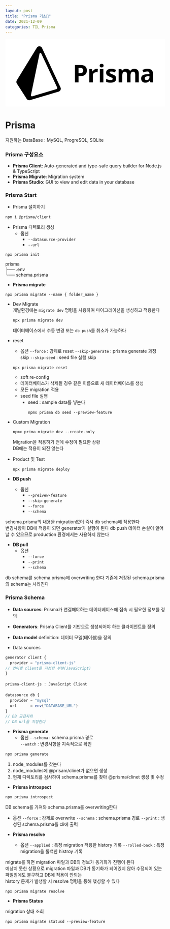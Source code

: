```yaml
---
layout: post
title: "Prisma 기초💬"
date: 2021-12-09
categories: TIL Prisma
---
```


![](https://raw.githubusercontent.com/Action2theFuture/Action2theFuture.github.io/main/_posts/Images/prisma.png)

# Prisma

지원하는 DataBase : MySQL, ProgreSQL, SQLite

### Prisma 구성요소 

- **Prisma Client**: Auto-generated and type-safe query builder for Node.js & TypeScript
- **Prisma Migrate**: Migration system
- **Prisma Studio**: GUI to view and edit data in your database

### Prisma Start

- Prisma 설치하기

```
npm i @prisma/client
```

- Prisma 디렉토리 생성
   - 옵션
      - `--datasource-provider` 
      - `--url`

```
npx prisma init
```

prisma  
├── .env  
└── schema.prisma  

- **Prisma migrate**

```
npx prisma migrate --name { folder_name }
```
   - Dev Migrate   
        개발환경에는 `migrate dev` 명령을 사용하여 마이그레이션을 생성하고 적용한다 

        ```
        npx prisma migrate dev
        ```

        데이터베이스에서 수동 변경 또는 `db push`를 취소가 가능하다
   - reset
        - 옵션
           `--force` : 강제로 reset
           `--skip-generate` : prisma generate 과정 skip
           `--skip-seed` : seed file 실행 skip

        ```
        npx prisma migrate reset
        ```
        - soft re-config
        - 데이터베이스가 삭제될 경우 같은 이름으로 새 데이터베이스를 생성
        - 모든 migration 적용
        - seed file 실행
           - seed : sample data를 넣는다 
              ``` 
              npmx prisma db seed --preview-feature
              ```

   - Custom Migration

        ```
        npmx prima migrate dev --create-only
        ```

        Migration을 적용하기 전에 수정이 필요한 상황  
        DB에는 적용이 되진 않는다
   
   - Product 및 Test
        
        ```
        npx prisma migrate deploy
        ```

- **DB push**
   - 옵션
      - `--preivew-feature`
      - `--skip-generate`
      - `--force`
      - `--schema` 

schema.prisma의 내용을 migration없이 즉시 db schema에 적용한다   
변경사항이 DB에 적용이 되면 generator가 실행이 된다
db push 데이터 손실이 일어날 수 있으므로 production 환경에서는 사용하지 않는다

- **DB pull**
   - 옵션 
      - `--force`
      - `--print`
      - `--schema`

db schema를 schema.prisma에 overwriting 한다
기존에 저장된 schema.prisma의 schema는 사라진다

### Prisma Schema

- **Data sources**: Prisma가 연결해야하는 데이터베이스에 접속 시 필요한 정보를 정의
- **Generators**: Prisma Client를 기반으로 생성되어야 하는 클라이언트를 정의
- **Data model** definition: 데이터 모델(테이블)을 정의

- Data sources

```typescript
generator client {
  provider = "prisma-client-js"
// 언어별 client를 지정한 부분(JavaScript)
}

prisma-client-js : JavaScript Client

datasource db {
  provider = "mysql"
  url      = env("DATABASE_URL")
}
// DB 공급자와 
// DB url을 지정한다
```

- **Prisma generate**
  - 옵션 
    `--schema` : schema.prisma 경로   
    `--watch` : 변경사항을 지속적으로 확인   
```
npx prisma generate
```

1. node_modules를 찾는다
2. node_modules에 @prisam/clinet가 없으면 생성
3. 현재 디렉토리를 검사하여 schema.prisma를 찾아 @prisma/clinet 생성 및 수정



- **Prisma introspect**

```
npx prisma introspect
```

DB schema를 가져와 schema.prisma를 overwriting한다
   - 옵션
     `--force` : 강제로 overwrite
     `--schema` : schema.prisma 경로
     `--print` : 생성된 schema.prisma를 cli에 출력

- **Prisma resolve**
   - 옵션
      `--applied` : 특정 migration 적용한 history 기록
      `--rolled-back` : 특정 migration을 롤백한 histroy 기록

migrate를 하면 migration 파일과 DB의 정보가 동기화가 진행이 된다  
예상치 못한 상황으로 migration 파일과 DB가 동기화가 되어있지 않아 수정되어 있는 파일임에도 불구하고 DB에 적용이 안되는  
history 문제가 발생할 시 resolve 명령을 통해 핷셩할 수 있다

```
npx prisma migrate resolve
```

- **Prisma Status**

migration 상태 조회

```
npx prisma migrate statusd --preview-feature
```